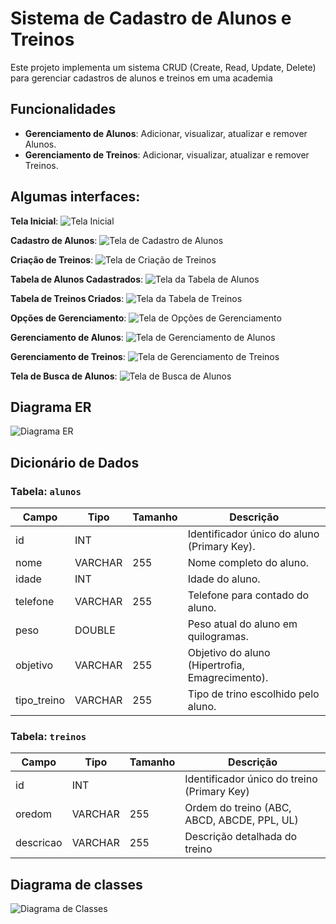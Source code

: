 # Sistema de Cadastro de Alunos e Treinos

Este projeto implementa um sistema CRUD (Create, Read, Update, Delete) para gerenciar cadastros de alunos e treinos em uma academia

## Funcionalidades

- **Gerenciamento de Alunos**: Adicionar, visualizar, atualizar e remover Alunos.
- **Gerenciamento de Treinos**: Adicionar, visualizar, atualizar e remover Treinos.

## Algumas interfaces:
**Tela Inicial**:
  ![Tela Inicial](telaInicial.png) 
  
**Cadastro de Alunos**:
  ![Tela de Cadastro de Alunos](cadAlunos.png)
  
**Criação de Treinos**:
  ![Tela de Criação de Treinos](cadTreinos.png)

**Tabela de Alunos Cadastrados**:
  ![Tela da Tabela de Alunos](tabelaAlunos.png)

**Tabela de Treinos Criados**:
  ![Tela da Tabela de Treinos](tabelaTreinos.png)

**Opções de Gerenciamento**:
  ![Tela de Opções de Gerenciamento](gerenciamento.png)

**Gerenciamento de Alunos**:
  ![Tela de Gerenciamento de Alunos](gerAlunos.png)

**Gerenciamento de Treinos**:
  ![Tela de Gerenciamento de Treinos](gerTreinos.png)

**Tela de Busca de Alunos**:
  ![Tela de Busca de Alunos](consultaAlunos.png)
  

## Diagrama ER
![Diagrama ER](modelo-ER-BD.png)

## Dicionário de Dados

### Tabela: `alunos`
| Campo | Tipo | Tamanho | Descrição |
|-------------------|--------------|---------|------------|
| id                | INT          |         | Identificador único do aluno (Primary Key). |
| nome              | VARCHAR      | 255     | Nome completo do aluno. |
| idade             | INT          |         | Idade do aluno. |
| telefone          | VARCHAR      | 255     | Telefone para contado do aluno. |
| peso              | DOUBLE       |         | Peso atual do aluno em quilogramas. |
| objetivo          | VARCHAR      | 255     | Objetivo do aluno (Hipertrofia, Emagrecimento). |
| tipo_treino       | VARCHAR      | 255     | Tipo de trino escolhido pelo aluno. |

### Tabela: `treinos`
| Campo | Tipo | Tamanho | Descrição |
|-------------------|--------------|---------|------------|
| id                | INT          |         | Identificador único do treino (Primary Key) |
| oredom            | VARCHAR      | 255     | Ordem do treino (ABC, ABCD, ABCDE, PPL, UL) |
| descricao         | VARCHAR      | 255     | Descrição detalhada do treino |


## Diagrama de classes
![Diagrama de Classes](DiagramaClasses.png)
